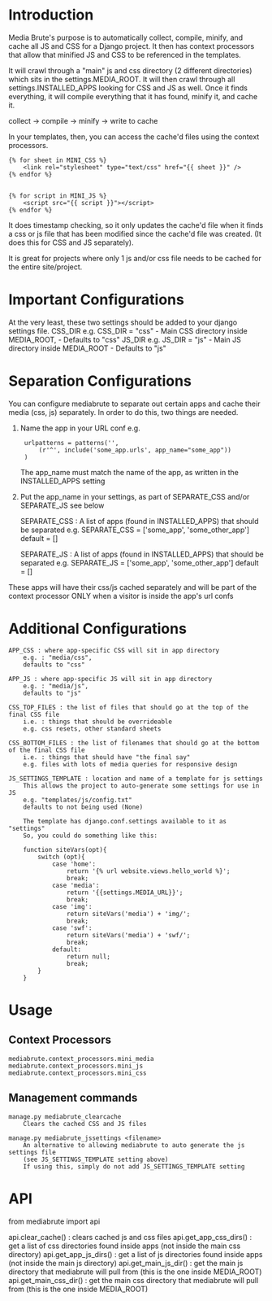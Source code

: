 Introduction
============

Media Brute's purpose is to automatically collect, compile, minify, and cache all JS and CSS for a Django project. It then has context processors that allow that minified JS and CSS to be referenced in the templates.

It will crawl through a "main" js and css directory (2 different directories) which sits in the settings.MEDIA_ROOT. It will then crawl through all settings.INSTALLED_APPS looking for CSS and JS as well. Once it finds everything, it will compile everything that it has found, minify it, and cache it.

collect -> compile -> minify -> write to cache

In your templates, then, you can access the cache'd files using the context processors.

    {% for sheet in MINI_CSS %}
    	<link rel="stylesheet" type="text/css" href="{{ sheet }}" />
    {% endfor %}


    {% for script in MINI_JS %}
    	<script src="{{ script }}"></script>
    {% endfor %}


It does timestamp checking, so it only updates the cache'd file when it finds a css or js file that has been modified since the cache'd file was created. (It does this for CSS and JS separately).

It is great for projects where only 1 js and/or css file needs to be cached for the entire site/project.

Important Configurations
========================

At the very least, these two settings should be added to your django settings file.
CSS_DIR
	e.g. CSS_DIR = "css"
	- Main CSS directory inside MEDIA_ROOT, 
	- Defaults to "css"
JS_DIR 
	e.g. JS_DIR = "js"
	-  Main JS directory inside MEDIA_ROOT
	- Defaults to "js"

Separation Configurations
=========================

You can configure mediabrute to separate out certain apps and cache their media (css, js) separately.
In order to do this, two things are needed.

1) Name the app in your URL conf
	e.g. 
		
		urlpatterns = patterns('',
		    (r'^', include('some_app.urls', app_name="some_app"))
		)
	The app_name must match the name of the app, as written in the INSTALLED_APPS setting
2) Put the app_name in your settings, as part of SEPARATE_CSS and/or SEPARATE_JS
	see below
	
	
	SEPARATE_CSS : A list of apps (found in INSTALLED_APPS) that should be separated
		e.g. SEPARATE_CSS = ['some_app', 'some_other_app']
		default = []

	SEPARATE_JS : A list of apps (found in INSTALLED_APPS) that should be separated
		e.g. SEPARATE_JS = ['some_app', 'some_other_app']
		default = []

These apps will have their css/js cached separately and will be part of the context processor 
ONLY when a visitor is inside the app's url confs

Additional Configurations	
=========================

	APP_CSS : where app-specific CSS will sit in app directory
		e.g. : "media/css", 
		defaults to "css"

	APP_JS : where app-specific JS will sit in app directory
		e.g. : "media/js", 
		defaults to "js"

	CSS_TOP_FILES : the list of files that should go at the top of the final CSS file
		i.e. : things that should be overrideable
		e.g. css resets, other standard sheets
	
	CSS_BOTTOM_FILES : the list of filenames that should go at the bottom of the final CSS file
		i.e. : things that should have "the final say"
		e.g. files with lots of media queries for responsive design

	JS_SETTINGS_TEMPLATE : location and name of a template for js settings
		This allows the project to auto-generate some settings for use in JS
		e.g. "templates/js/config.txt"
		defaults to not being used (None)

		The template has django.conf.settings available to it as "settings"
		So, you could do something like this:

		function siteVars(opt){
			switch (opt){
				case 'home':
					return '{% url website.views.hello_world %}';
					break;
				case 'media':
					return '{{settings.MEDIA_URL}}';
					break;
				case 'img':
					return siteVars('media') + 'img/';
					break; 
				case 'swf':
					return siteVars('media') + 'swf/';
					break; 
				default:
					return null;
					break;
			}
		}

Usage
=====

Context Processors
------------------

	mediabrute.context_processors.mini_media
	mediabrute.context_processors.mini_js
	mediabrute.context_processors.mini_css

Management commands
-------------------

	manage.py mediabrute_clearcache
		Clears the cached CSS and JS files
		
	manage.py mediabrute_jssettings <filename>
		An alternative to allowing mediabrute to auto generate the js settings file
		(see JS_SETTINGS_TEMPLATE setting above)
		If using this, simply do not add JS_SETTINGS_TEMPLATE setting

API
===

from mediabrute import api

api.clear_cache() : clears cached js and css files
api.get_app_css_dirs() : get a list of css directories found inside apps (not inside the main css directory)
api.get_app_js_dirs() : get a list of js directories found inside apps (not inside the main js directory)
api.get_main_js_dir() : get the main js directory that mediabrute will pull from (this is the one inside MEDIA_ROOT)
api.get_main_css_dir() : get the main css directory that mediabrute will pull from (this is the one inside MEDIA_ROOT)


	